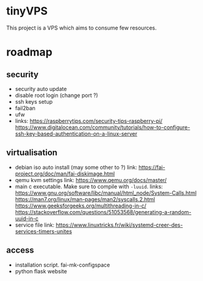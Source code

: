 # tinyVPS
 This project is a VPS which aims to consume few resources.


# roadmap
 ## security
  * security auto update
  * disable root login (change port ?)
  * ssh keys setup
  * fail2ban
  * ufw
  * links:
    https://raspberrytips.com/security-tips-raspberry-pi/
    https://www.digitalocean.com/community/tutorials/how-to-configure-ssh-key-based-authentication-on-a-linux-server
 ## virtualisation
  * debian iso auto install (may some other to ?)
    link: https://fai-project.org/doc/man/fai-diskimage.html
  * qemu kvm settings
    link: https://www.qemu.org/docs/master/
  * main c executable.
    Make sure to compile with `-luuid`.
    links: https://www.gnu.org/software/libc/manual/html_node/System-Calls.html
    https://man7.org/linux/man-pages/man2/syscalls.2.html
    https://www.geeksforgeeks.org/multithreading-in-c/
    https://stackoverflow.com/questions/51053568/generating-a-random-uuid-in-c
  * service file
    link: https://www.linuxtricks.fr/wiki/systemd-creer-des-services-timers-unites
 ## access
  * installation script.
    fai-mk-configspace
  * python flask website